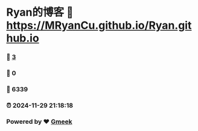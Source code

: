 # Ryan的博客 :link: https://MRyanCu.github.io/Ryan.github.io 
### :page_facing_up: [3](https://MRyanCu.github.io/Ryan.github.io/tag.html) 
### :speech_balloon: 0 
### :hibiscus: 6339 
### :alarm_clock: 2024-11-29 21:18:18 
### Powered by :heart: [Gmeek](https://github.com/Meekdai/Gmeek)
